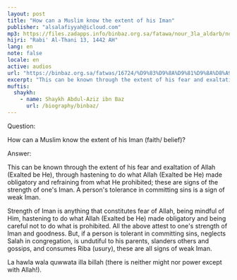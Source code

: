```yaml
---
layout: post
title: "How can a Muslim know the extent of his Iman"
publisher: "alsalafiyyah@icloud.com"
mp3: https://files.zadapps.info/binbaz.org.sa/fatawa/nour_3la_aldarb/nour_596/59615.mp3
hijri: "Rabi' Al-Thani 13, 1442 AH"
lang: en
note: false
locale: en
active: audios
url: "https://binbaz.org.sa/fatwas/16724/%D9%83%D9%8A%D9%81%D9%8A%D8%A9-%D9%85%D8%B9%D8%B1%D9%81%D8%A9-%D8%A7%D9%84%D9%85%D8%B3%D9%84%D9%85-%D9%85%D9%82%D8%AF%D8%A7%D8%B1-%D8%A7%D9%8A%D9%85%D8%A7%D9%86%D9%87"
excerpt: "This can be known through the extent of his fear and exaltation of Allah (Exalted be He), through hastening to do what Allah (Exalted be He) made obligatory and refraining from what He prohibited"
muftis:
  shaykh: 
    - name: Shaykh Abdul-Aziz ibn Baz
      url: /biography/binbaz/
---
```


Question: 

How can a Muslim know the extent of his Iman (faith/ belief)?

Answer: 

This can be known through the extent of his fear and exaltation of Allah (Exalted be He), through hastening to do what Allah (Exalted be He) made obligatory and refraining from what He prohibited; these are signs of the strength of one's Iman. A person's tolerance in committing sins is a sign of weak Iman. 

Strength of Iman is anything that constitutes fear of Allah, being mindful of Him, hastening to do what Allah (Exalted be He) made obligatory and being careful not to do what is prohibited. All the above attest to one's strength of Iman and goodness. But, if a person is tolerant in committing sins, neglects Salah in congregation, is undutiful to his parents, slanders others and gossips, and consumes Riba (usury), these are all signs of weak Iman. 

La hawla wala quwwata illa billah (there is neither might nor power except with Allah!).
